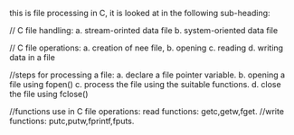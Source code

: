 this is file processing in C, it is looked at in the following sub-heading:

// C file handling:
a. stream-orinted data file
b. system-oriented data file

// C file operations:
a. creation of nee file,
b. opening
c. reading
d. writing data in a file

//steps for processing a file:
a. declare a file pointer variable.
b. opening a file using fopen()
c. process the file using the suitable functions.
d. close the file using fclose()

//functions use in C file operations:
read functions: getc,getw,fget.
//write functions: putc,putw,fprintf,fputs.

